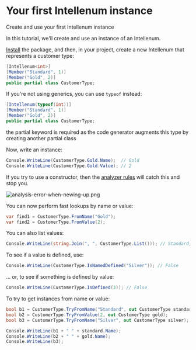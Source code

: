 # Your first Intellenum instance

<card-summary>
Create and use your first Intellenum instance
</card-summary>

In this tutorial, we'll create and use an instance of an Intellenum.

[Install](Installation.md) the package, and then, in your project, create a new Intellenum that represents a customer type:

```C#
[Intellenum<int>]
[Member("Standard", 1)]
[Member("Gold", 2)]
public partial class CustomerType;
```

If you're not using generics, you can use `typeof` instead:

```c#
[Intellenum(typeof(int))]
[Member("Standard", 1)]
[Member("Gold", 2)]
public partial class CustomerType;
```

<note>
the partial keyword is required as the code generator augments this type by creating another partial class
</note>

Now, write an instance:

```c#
Console.WriteLine(CustomerType.Gold.Name);  // Gold
Console.WriteLine(CustomerType.Gold.Value); // 2
```

If you try to use a constructor, then the [analyzer rules](Analyzer-Rules.md) will catch this and stop you.

![analysis-error-when-newing-up.png](analysis-error-when-newing-up.png)

You can now perform fast lookups by name or value:

```c#
var find1 = CustomerType.FromName("Gold");
var find2 = CustomerType.FromValue(2);
```

You can also list values:

```c#
Console.WriteLine(string.Join(", ", CustomerType.List())); // Standard, Gold
```

To see if a value is defined, use:

```c#
Console.WriteLine(CustomerType.IsNamedDefined("Silver")); // False
```

... or, to see if something is defined by value:

```c#
Console.WriteLine(CustomerType.IsDefined(3)); // False
```

To try to get instances from name or value:

```c#
bool b1 = CustomerType.TryFromName("Standard", out CustomerType standard);
bool b2 = CustomerType.TryFromValue(2, out CustomerType gold);
bool b3 = CustomerType.TryFromName("Silver", out CustomerType silver);

Console.WriteLine(b1 + " " + standard.Name);
Console.WriteLine(b2 + " " + gold.Name);
Console.WriteLine(b3);
```

